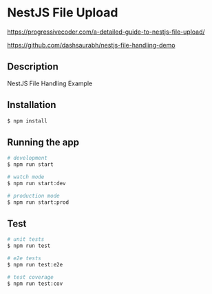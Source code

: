 # NestJS File Upload

https://progressivecoder.com/a-detailed-guide-to-nestjs-file-upload/

https://github.com/dashsaurabh/nestjs-file-handling-demo

## Description

NestJS File Handling Example

## Installation

```bash
$ npm install
```

## Running the app

```bash
# development
$ npm run start

# watch mode
$ npm run start:dev

# production mode
$ npm run start:prod
```

## Test

```bash
# unit tests
$ npm run test

# e2e tests
$ npm run test:e2e

# test coverage
$ npm run test:cov
```
